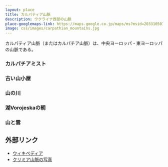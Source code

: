 ```yaml
---
layout: place
title: カルパティア山脈
description: ウクライナ西部の山脈
place-googlemaps-link: https://maps.google.co.jp/maps/ms?msid=203310507934630225052.0004bafdb017a896c33cb&msa=0&dg=feature
image: css/images/carpathian_mountains.jpg
---
```

カルパティア山脈（またはカルパチア山脈）は、中央ヨーロッパ・東ヨーロッパの山脈である。

### カルパチアミスト
<div class="lazyload">
<!--
<div about='https://farm5.static.flickr.com/4094/4880320984_677bcce4ed_b.jpg'><a href='https://www.flickr.com/photos/ashenwolf/4880320984/' target='_blank'><img xmlns:dct='http://purl.org/dc/terms/' href='http://purl.org/dc/dcmitype/StillImage' rel='dct:type' src='https://farm5.static.flickr.com/4094/4880320984_677bcce4ed_b.jpg' alt='Carpathian mist by Wolfhowl, on Flickr' title='Carpathian mist by Wolfhowl, on Flickr' border='0'/></a><br/><a rel='license' href='http://creativecommons.org/licenses/by-nc/2.0/' target='_blank'><img src='http://i.creativecommons.org/l/by-nc/2.0/80x15.png' alt='Creative Commons Creative Commons Attribution-Noncommercial 2.0 Generic License' title='Creative Commons Creative Commons Attribution-Noncommercial 2.0 Generic License' border='0' align='left'></a>&nbsp; &nbsp;by&nbsp;<a href='https://www.flickr.com/people/ashenwolf/' target='_blank'>&nbsp;</a><a xmlns:cc='http://creativecommons.org/ns#' rel='cc:attributionURL' property='cc:attributionName' href='https://www.flickr.com/people/ashenwolf/' target='_blank'>Wolfhowl</a><a href='http://www.imagecodr.org/' target='_blank'>&nbsp;</a></div>
-->
</div>

### 古い山小屋
<div class="lazyload">
<!--
<div about='https://farm5.static.flickr.com/4075/4872416886_ff2e47eec7_b.jpg'><a href='https://www.flickr.com/photos/ashenwolf/4872416886/' target='_blank'><img xmlns:dct='http://purl.org/dc/terms/' href='http://purl.org/dc/dcmitype/StillImage' rel='dct:type' src='https://farm5.static.flickr.com/4075/4872416886_ff2e47eec7_b.jpg' alt='Old mountain hut by Wolfhowl, on Flickr' title='Old mountain hut by Wolfhowl, on Flickr' border='0'/></a><br/><a rel='license' href='http://creativecommons.org/licenses/by-nc/2.0/' target='_blank'><img src='http://i.creativecommons.org/l/by-nc/2.0/80x15.png' alt='Creative Commons Creative Commons Attribution-Noncommercial 2.0 Generic License' title='Creative Commons Creative Commons Attribution-Noncommercial 2.0 Generic License' border='0' align='left'></a>&nbsp; &nbsp;by&nbsp;<a href='https://www.flickr.com/people/ashenwolf/' target='_blank'>&nbsp;</a><a xmlns:cc='http://creativecommons.org/ns#' rel='cc:attributionURL' property='cc:attributionName' href='https://www.flickr.com/people/ashenwolf/' target='_blank'>Wolfhowl</a><a href='http://www.imagecodr.org/' target='_blank'>&nbsp;</a></div>
-->
</div>

### 山の川
<div class="lazyload">
<!--
<div about='https://farm5.static.flickr.com/4077/4872540508_8872c76168_b.jpg'><a href='https://www.flickr.com/photos/ashenwolf/4872540508/' target='_blank'><img xmlns:dct='http://purl.org/dc/terms/' href='http://purl.org/dc/dcmitype/StillImage' rel='dct:type' src='https://farm5.static.flickr.com/4077/4872540508_8872c76168_b.jpg' alt='IMG_6435.jpg by Wolfhowl, on Flickr' title='IMG_6435.jpg by Wolfhowl, on Flickr' border='0'/></a><br/><a rel='license' href='http://creativecommons.org/licenses/by-nc/2.0/' target='_blank'><img src='http://i.creativecommons.org/l/by-nc/2.0/80x15.png' alt='Creative Commons Creative Commons Attribution-Noncommercial 2.0 Generic License' title='Creative Commons Creative Commons Attribution-Noncommercial 2.0 Generic License' border='0' align='left'></a>&nbsp; &nbsp;by&nbsp;<a href='https://www.flickr.com/people/ashenwolf/' target='_blank'>&nbsp;</a><a xmlns:cc='http://creativecommons.org/ns#' rel='cc:attributionURL' property='cc:attributionName' href='https://www.flickr.com/people/ashenwolf/' target='_blank'>Wolfhowl</a><a href='http://www.imagecodr.org/' target='_blank'>&nbsp;</a></div>
-->
</div>

### 湖Vorojeskaの朝
<div class="lazyload">
<!--
<div about='https://farm5.static.flickr.com/4141/4871889587_9a39847147_b.jpg'><a href='https://www.flickr.com/photos/ashenwolf/4871889587/' target='_blank'><img xmlns:dct='http://purl.org/dc/terms/' href='http://purl.org/dc/dcmitype/StillImage' rel='dct:type' src='https://farm5.static.flickr.com/4141/4871889587_9a39847147_b.jpg' alt='Morning at Lake Vorojeska by Wolfhowl, on Flickr' title='Morning at Lake Vorojeska by Wolfhowl, on Flickr' border='0'/></a><br/><a rel='license' href='http://creativecommons.org/licenses/by-nc/2.0/' target='_blank'><img src='http://i.creativecommons.org/l/by-nc/2.0/80x15.png' alt='Creative Commons Creative Commons Attribution-Noncommercial 2.0 Generic License' title='Creative Commons Creative Commons Attribution-Noncommercial 2.0 Generic License' border='0' align='left'></a>&nbsp; &nbsp;by&nbsp;<a href='https://www.flickr.com/people/ashenwolf/' target='_blank'>&nbsp;</a><a xmlns:cc='http://creativecommons.org/ns#' rel='cc:attributionURL' property='cc:attributionName' href='https://www.flickr.com/people/ashenwolf/' target='_blank'>Wolfhowl</a><a href='http://www.imagecodr.org/' target='_blank'>&nbsp;</a></div>
-->
</div>

### 山と雲
<div class="lazyload">
<!--
<div about='https://farm5.static.flickr.com/4117/4880321516_afd5df5ffb_b.jpg'><a href='https://www.flickr.com/photos/ashenwolf/4880321516/' target='_blank'><img xmlns:dct='http://purl.org/dc/terms/' href='http://purl.org/dc/dcmitype/StillImage' rel='dct:type' src='https://farm5.static.flickr.com/4117/4880321516_afd5df5ffb_b.jpg' alt='Clouds and Mist by Wolfhowl, on Flickr' title='Clouds and Mist by Wolfhowl, on Flickr' border='0'/></a><br/><a rel='license' href='http://creativecommons.org/licenses/by-nc/2.0/' target='_blank'><img src='http://i.creativecommons.org/l/by-nc/2.0/80x15.png' alt='Creative Commons Creative Commons Attribution-Noncommercial 2.0 Generic License' title='Creative Commons Creative Commons Attribution-Noncommercial 2.0 Generic License' border='0' align='left'></a>&nbsp; &nbsp;by&nbsp;<a href='https://www.flickr.com/people/ashenwolf/' target='_blank'>&nbsp;</a><a xmlns:cc='http://creativecommons.org/ns#' rel='cc:attributionURL' property='cc:attributionName' href='https://www.flickr.com/people/ashenwolf/' target='_blank'>Wolfhowl</a><a href='http://www.imagecodr.org/' target='_blank'>&nbsp;</a></div>
-->
</div>

## 外部リンク

* <a href="http://ja.wikipedia.org/wiki/%E3%82%AF%E3%83%AA%E3%83%9F%E3%82%A2%E5%B1%B1%E8%84%88">ウィキペディア</a>
* <a href="https://www.flickr.com/photos/ashenwolf/sets/72157626929374971">クリミア山脈の写真</a>
